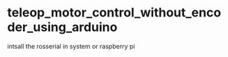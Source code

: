 # teleop_motor_control_without_encoder_using_arduino
intsall the rosserial in system or raspberry pi
